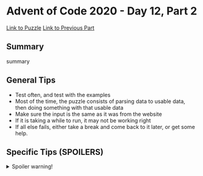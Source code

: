 # Advent of Code 2020 - Day 12, Part 2

[Link to Puzzle](https://adventofcode.com/2020/day/12#part2)
[Link to Previous Part](https://github.com/CodingAP/unofficial-aoc-syllabus/blob/main/years/2020/day12/part1.md)

## Summary
summary

## General Tips
- Test often, and test with the examples
- Most of the time, the puzzle consists of parsing data to usable data, then doing something with that usable data
- Make sure the input is the same as it was from the website
- If it is taking a while to run, it may not be working right
- If all else fails, either take a break and come back to it later, or get some help.

## Specific Tips (SPOILERS)
<details> <summary>Spoiler warning!</summary>

specific tips

</details>